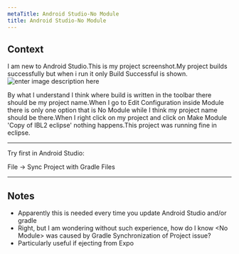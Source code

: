 ```yaml
---
metaTitle: Android Studio-No Module
title: Android Studio-No Module
---
```


## Context

I am new to Android Studio.This is my project screenshot.My project builds successfully but when i run it only Build Successful is shown.![enter image description here](https://i.stack.imgur.com/GhLVt.png)  

By what I understand I think where build is written in the toolbar there should be my project name.When I go to Edit Configuration inside Module there is only one option that is No Module while I think my project name should be there.When I right click on my project and click on Make Module 'Copy of IBL2 eclipse' nothing happens.This project was running fine in eclipse.



---

Try first in Android Studio:


File -> Sync Project with Gradle Files



---

## Notes

- Apparently this is needed every time you update Android Studio and/or gradle
- Right, but I am wondering without such experience, how do I know &lt;No Module&gt; was caused by Gradle Synchronization of Project issue?
- Particularly useful if ejecting from Expo
